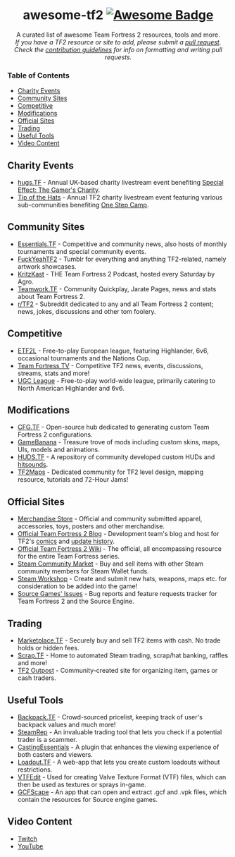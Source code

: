<h1 align="center">
awesome-tf2  <a href="https://github.com/sindresorhus/awesome"><img alt="Awesome Badge" src="https://cdn.rawgit.com/sindresorhus/awesome/d7305f38d29fed78fa85652e3a63e154dd8e8829/media/badge.svg"></a><br> 
</h1>

<p align="center">
A curated list of awesome Team Fortress 2 resources, tools and more.<br>  
<i>If you have a TF2 resource or site to add, please submit a <a href="https://github.com/CriticalFlaw/awesome-tf2/pulls">pull request</a>.</br> Check the <a href="code-of-conduct.md">contribution guidelines</a> for info on formatting and writing pull requests.</i> 
</p>

### Table of Contents
- [Charity Events](#charity-events)
- [Community Sites](#community-sites)
- [Competitive](#competitive)
- [Modifications](#modifications)
- [Official Sites](#official-sites)
- [Trading](#trading)
- [Useful Tools](#useful-tools)
- [Video Content](#video-content)

## Charity Events
- [hugs.TF](https://hugs.tf/) - Annual UK-based charity livestream event benefiting [Special Effect: The Gamer's Charity](https://www.specialeffect.org.uk).
- [Tip of the Hats](https://tipofthehats.org) - Annual TF2 charity livestream event featuring various sub-communities benefiting [One Step Camp](http://www.onestepcamp.org/).

## Community Sites
- [Essentials.TF](https://www.essentials.tf) - Competitive and community news, also hosts of monthly tournaments and special community events.
- [FuckYeahTF2](https://www.fuckyeahtf2.tumblr.com) - Tumblr for everything and anything TF2-related, namely artwork showcases.
- [KritzKast](https://kritzkast.com) - THE Team Fortress 2 Podcast, hosted every Saturday by Agro.
- [Teamwork.TF](https://www.teamwork.tf) - Community Quickplay, Jarate Pages, news and stats about Team Fortress 2.
- [r/TF2](https://www.reddit.com/r/tf2/) - Subreddit dedicated to any and all Team Fortress 2 content; news, jokes, discussions and other tom foolery.

## Competitive
- [ETF2L](https://www.etf2l.org) - Free-to-play European league, featuring Highlander, 6v6, occasional tournaments and the Nations Cup.
- [Team Fortress TV](https://www.teamfortress.tv) - Competitive TF2 news, events, discussions, streams, stats and more!
- [UGC League](https://www.ugcleague.com) - Free-to-play world-wide league, primarily catering to North American Highlander and 6v6.

## Modifications
- [CFG.TF](https://www.cfg.tf) - Open-source hub dedicated to generating custom Team Fortress 2 configurations.
- [GameBanana](https://www.gamebanana.com/games/297) - Treasure trove of mods including custom skins, maps, UIs, models and animations. 
- [HUDS.TF](https://huds.tf/forum/forumdisplay.php?fid=25) - A repository of community developed custom HUDs and [hitsounds](https://huds.tf/forum/forumdisplay.php?fid=27).
- [TF2Maps](https://www.tf2maps.net) - Dedicated community for TF2 level design, mapping resource, tutorials and 72-Hour Jams!

## Official Sites
- [Merchandise Store](https://valvestore.forfansbyfans.com/title/team-fortress-2.html) - Official and community submitted apparel, accessories, toys, posters and other merchandise. 
- [Official Team Fortress 2 Blog](https://www.teamfortress.com) - Development team's blog and host for TF2's [comics](https://www.teamfortress.com/comics) and [update history](https://www.teamfortress.com/history).
- [Official Team Fortress 2 Wiki](https://wiki.teamfortress.com) - The official, all encompassing resource for the entire Team Fortress series.
- [Steam Community Market](https://steamcommunity.com/market/search?appid=440) - Buy and sell items with other Steam community members for Steam Wallet funds.
- [Steam Workshop](https://steamcommunity.com/workshop/browse/?appid=440) - Create and submit new hats, weapons, maps etc. for consideration to be added into the game!
- [Source Games' Issues](https://github.com/ValveSoftware/Source-1-Games/issues) - Bug reports and feature requests tracker for Team Fortress 2 and the Source Engine.

## Trading
- [Marketplace.TF](https://www.marketplace.tf) - Securely buy and sell TF2 items with cash. No trade holds or hidden fees.
- [Scrap.TF](https://www.scrap.tf) - Home to automated Steam trading, scrap/hat banking, raffles and more!
- [TF2 Outpost](https://www.tf2outpost.com) - Community-created site for organizing item, games or cash traders.

## Useful Tools
- [Backpack.TF](https://www.backpack.tf) - Crowd-sourced pricelist, keeping track of user's backpack values and much more!
- [SteamRep](https://www.steamrep.com) - An invaluable trading tool that lets you check if a potential trader is a scammer.
- [CastingEssentials](https://github.com/PazerOP/CastingEssentials) - A plugin that enhances the viewing experience of both casters and viewers.
- [Loadout.TF](https://www.loadout.tf) - A web-app that lets you create custom loadouts without restrictions.
- [VTFEdit](http://nemesis.thewavelength.net/index.php?c=178) - Used for creating Valve Texture Format (VTF) files, which can then be used as textures or sprays in-game.
- [GCFScape](http://nemesis.thewavelength.net/?p=26) - An app that can open and extract .gcf and .vpk files, which contain the  resources for Source engine games.

## Video Content 
- [Twitch](https://www.twitch.tv/directory/game/Team%20Fortress%202)
- [YouTube](https://m.youtube.com/results?q=Team%20Fortress%202&sm=3)
